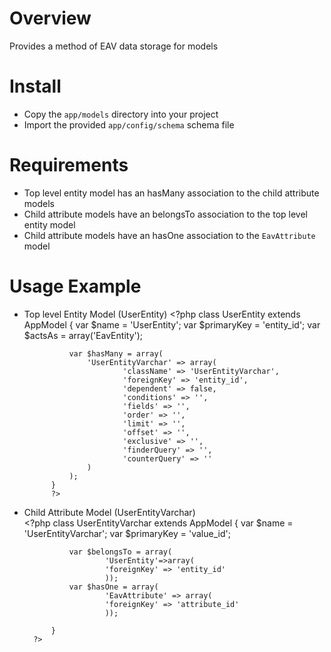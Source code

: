 Overview
========

Provides a method of EAV data storage for models

Install
=======
* Copy the `app/models` directory into your project
* Import the provided `app/config/schema` schema file 


Requirements
============

* Top level entity model has an hasMany association to the child attribute models
* Child attribute models have an belongsTo association to the top level entity model
* Child attribute models have an hasOne association to the `EavAttribute` model

Usage Example
========

* Top level Entity Model (UserEntity)
		<?php
			class UserEntity extends AppModel {
		        var $name = 'UserEntity';
		        var $primaryKey = 'entity_id';
		        var $actsAs = array('EavEntity');
		        
		        var $hasMany = array(
	                'UserEntityVarchar' => array(
	                        'className' => 'UserEntityVarchar',
	                        'foreignKey' => 'entity_id',
	                        'dependent' => false,
	                        'conditions' => '',
	                        'fields' => '',
	                        'order' => '',
	                        'limit' => '',
	                        'offset' => '',
	                        'exclusive' => '',
	                        'finderQuery' => '',
	                        'counterQuery' => ''
	                )
		        );
			}
			?>
			
* Child Attribute Model (UserEntityVarchar)		
		<?php
			class UserEntityVarchar extends AppModel {
		        var $name = 'UserEntityVarchar';
		        var $primaryKey = 'value_id';
		        
		        var $belongsTo = array(
		                'UserEntity'=>array(
		                'foreignKey' => 'entity_id'
		                ));
		        var $hasOne = array(
		                'EavAttribute' => array(
		                'foreignKey' => 'attribute_id'
		                ));
			
			}
		?>
	
